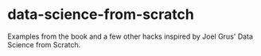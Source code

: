 # data-science-from-scratch
Examples from the book and a few other hacks inspired by Joel Grus' Data Science from Scratch.
